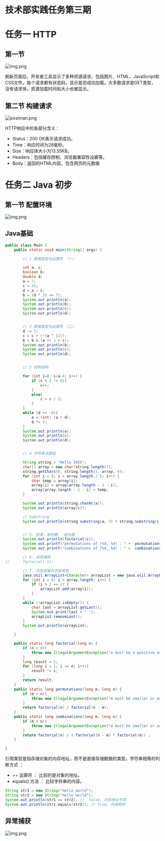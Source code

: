 # 技术部实践任务第三期

# 任务一 HTTP
## 第一节 

![img.png](assets/http.png)

刷新页面后，开发者工具显示了多种资源请求，包括图片、HTML、JavaScript和CSS文件。每个请求都有状态码，显示是否成功加载。大多数请求是GET类型，没有请求体。资源加载时间和大小也被显示。


## 第二节 构建请求

![postman.png](assets/postman.png)

HTTP响应中的各部分含义：

- Status：200 OK表示请求成功。
- Time：响应时间为28毫秒。
- Size：响应体大小为13.55KB。
- Headers：包括缓存控制、浏览器兼容性设置等。
- Body：返回的HTML内容，包含网页的元数据

# 任务二 Java 初步
## 第一节 配置环境

![img.png](assets/helloworld.png)

## Java基础

```java
public class Main {
    public static void main(String[] args) {

        // 1 数据类型与运算符 （一）

        int a, c;
        boolean b;
        double d;
        a = 7;
        c = 25;
        d = a / c;
        b = (d * 25 <= 7);
        System.out.println(a);
        System.out.println(b);
        System.out.println(c);
        System.out.println(d);


        // 2 数据类型与运算符 （二）
        d -= 1;
        c = c + (~(a ^ 11));
        b = b & (a << 1 > c);
        System.out.println(b);
        System.out.println(c);
        System.out.println(d);


        // 3 控制结构

        for (int i=0; i<a-4; i++) {
            if (c % 2 != 0){
                c++;
            }
            else{
                c = c / 2;
            }
        }
        while (d >= -6){
            a = (int) (a + d);
            d *= 2;
        }
        System.out.println(a);
        System.out.println(c);
        System.out.println(d);


        // 4 字符串与数组

        String string = "Hello 2025";
        char[] array = new char[string.length()];
        string.getChars(0, string.length(), array, 0);
        for (int i = 0; i < array.length / 2; i++) {
            char temp = array[i];
            array[i] = array[array.length - 1 - i];
            array[array.length - 1 - i] = temp;
        }

        System.out.println(string.charAt(a));
        System.out.println(array[c]);

        // Substring
        System.out.println(string.substring(a, 3) + string.substring(c));


        // 5. 阶乘，排列数， 组合数
        System.out.println(factorial(c));
        System.out.printf("permutations of (%d, %d) : " +  permutations(a+c, 10) + "\n", a+c, 10);
        System.out.printf("combinations of (%d, %d) : " +  combinations(a+c, 10) + "\n", a+c, 10);

        // 6. 异常捕获
//      factorial(-1);

        // 7. 泛型容器与包装类型
        java.util.ArrayList<Character> arrayList = new java.util.ArrayList<Character>();
        for (int i = 0; i < array.length; i++) {
            if (i % 2 == 1) {
                arrayList.add(array[i]);
            }
        }
        while (!arrayList.isEmpty()) {
            char last = arrayList.getLast();
            System.out.print(last + ' ');
            arrayList.removeLast();
        }
        System.out.println(arrayList);

    }

    public static long factorial(long n) {
        if (n < 0){
            throw new IllegalArgumentException("n must be a positive number");
        }
        long result = 1;
        for (long i = 1; i <= n; i++){
            result *= i;
        }
        return result;
    }
    public static long permutations(long m, long n) {
        if (m > n){
            throw new IllegalArgumentException("m must be smaller or equal to n");
        }
        return factorial(n) / factorial(n - m);
    }
    public static long combinations(long m, long n) {
        if (m > n){
            throw new IllegalArgumentException("m must be smaller or equal to n");
        }
        return factorial(n) / ( factorial(n - m) * factorial(m)) ;
    }

}

```

引用类型是指存储对象的内存地址，而不是直接存储数据的类型。字符串相等的判断方式 ： 
- == 运算符 ： 比较的是对象的地址。
- equals() 方法 ： 比较字符串的内容。

```java
String str1 = new String("hello world");
String str2 = new String("hello world");
System.out.println(str1 == str2); //  false, 内存地址不同
System.out.println(str1.equals(str2)); // true, 内容相同
```

## 异常捕获

![img.png](assets/exception.png)

